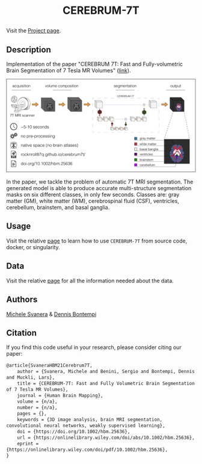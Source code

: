 # <p align="center">CEREBRUM-7T</p>


Visit the [Project page](https://rocknroll87q.github.io/cerebrum7t/).

## Description

Implementation of the paper "CEREBRUM 7T: Fast and Fully-volumetric Brain Segmentation of 7 Tesla MR Volumes" ([link](https://doi.org/10.1002/hbm.25636)).

<p align="center">
<img src="https://github.com/rockNroll87q/cerebrum7t/blob/master/misc/graphical_abstract.png" width="700" />  
</p>

In the paper, we tackle the problem of automatic 7T MRI segmentation. 
The generated model is able to produce accurate multi-structure segmentation masks on six different classes, in only few seconds.
Classes are: gray matter (GM), white matter (WM), cerebrospinal fluid (CSF), ventricles, cerebellum, brainstem, and basal ganglia.

## Usage

Visit the relative [page](https://rocknroll87q.github.io/cerebrum7t/usage) to learn how to use `CEREBRUM-7T` from source code, docker, or singularity.

## Data

Visit the relative [page](https://rocknroll87q.github.io/cerebrum7t/data) for all the information needed about the data.

## Authors

[Michele Svanera](https://github.com/rockNroll87q)
&
[Dennis Bontempi](https://github.com/denbonte)


## Citation

If you find this code useful in your research, please consider citing our paper:

```
@article{SvaneraHBM21Cerebrum7T,
	author = {Svanera, Michele and Benini, Sergio and Bontempi, Dennis and Muckli, Lars},
	title = {CEREBRUM-7T: Fast and Fully Volumetric Brain Segmentation of 7 Tesla MR Volumes},
	journal = {Human Brain Mapping},
	volume = {n/a},
	number = {n/a},
	pages = {},
	keywords = {3D image analysis, brain MRI segmentation, convolutional neural networks, weakly supervised learning},
	doi = {https://doi.org/10.1002/hbm.25636},
	url = {https://onlinelibrary.wiley.com/doi/abs/10.1002/hbm.25636},
	eprint = {https://onlinelibrary.wiley.com/doi/pdf/10.1002/hbm.25636},
}
```
